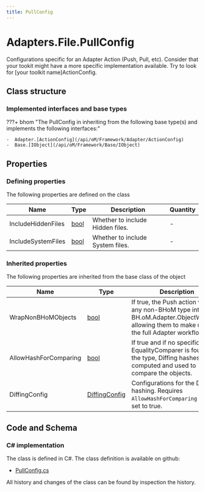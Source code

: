 ```yaml
---
title: PullConfig
---
```


# Adapters.File.PullConfig

Configurations specific for an Adapter Action (Push, Pull, etc).
Consider that your tookit might have a more specific implementation available. Try to look for [your toolkit name]ActionConfig.

## Class structure

### Implemented interfaces and base types

???+ bhom "The PullConfig in inheriting from the following base type(s) and implements the following interfaces:"

    -  Adapter.[ActionConfig](/api/oM/Framework/Adapter/ActionConfig)
    -  Base.[IObject](/api/oM/Framework/Base/IObject)


## Properties



### Defining properties

The following properties are defined on the class

| Name             | Type             | Description      | Quantity         |
|------------------|------------------|------------------|------------------|
| IncludeHiddenFiles | [bool](https://learn.microsoft.com/en-us/dotnet/api/System.Boolean?view=netstandard-2.0) | Whether to include Hidden files. | - |
| IncludeSystemFiles | [bool](https://learn.microsoft.com/en-us/dotnet/api/System.Boolean?view=netstandard-2.0) | Whether to include System files. | - |


### Inherited properties
The following properties are inherited from the base class of the object

| Name             | Type             | Description      | Quantity         |
|------------------|------------------|------------------|------------------|
| WrapNonBHoMObjects | [bool](https://learn.microsoft.com/en-us/dotnet/api/System.Boolean?view=netstandard-2.0) | If true, the Push action wraps any non-BHoM type into a BH.oM.Adapter.ObjectWrapper, allowing them to make use of the full Adapter workflow. | - |
| AllowHashForComparing | [bool](https://learn.microsoft.com/en-us/dotnet/api/System.Boolean?view=netstandard-2.0) | If true and if no specific EqualityComparer is found for the type, Diffing hashes are computed and used to compare the objects. | - |
| DiffingConfig | [DiffingConfig](/api/oM/Framework/Diffing/DiffingConfig) | Configurations for the Diffing hashing. Requires `AllowHashForComparing` to be set to true. | - |


## Code and Schema

### C# implementation

The class is defined in C#. The class definition is available on github:

- [PullConfig.cs](https://github.com/BHoM/File_Toolkit/blob/develop/File_oM/Config/PullConfig.cs)

All history and changes of the class can be found by inspection the history.
